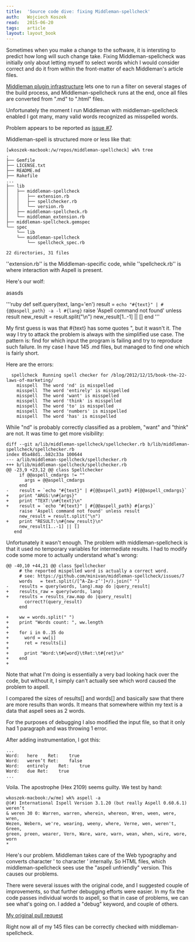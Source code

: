```yaml
---
title:	'Source code dive: fixing Middleman-spellcheck'
auth:	Wojciech Koszek
read:	2015-06-20
tags:	article
layout: layout_book
---
```


Sometimes when you make a change to the software, it is intersting to
predict how long will such change take. Fixing Middleman-spellcheck was
initially only about letting myself to select words which I would consider
correct and do it from within the front-matter of each Middleman's article
files.

[Middleman plugin infrastructure](https://middlemanapp.com/advanced/custom_extensions/) lets
one to run a filter on several stages of the build process, and
Middleman-spellcheck runs at the end, once all files are converted from
".md" to ".html" files.

Unfortunately the moment I run Middleman with middleman-spellcheck enabled I
got many, many valid words recognized as misspelled words.

Problem appears to be reported as
[issue #7](https://github.com/minivan/middleman-spellcheck/issues/7).

Middleman-spell is structured more or less like that:

	[wkoszek-macbook:/w/repos/middleman-spellcheck] wk% tree
	.
	├── Gemfile
	├── LICENSE.txt
	├── README.md
	├── Rakefile
	...
	├── lib
	│   ├── middleman-spellcheck
	│   │   ├── extension.rb
	│   │   ├── spellchecker.rb
	│   │   └── version.rb
	│   ├── middleman-spellcheck.rb
	│   └── middleman_extension.rb
	├── middleman-spellcheck.gemspec
	└── spec
	    └── lib
		└── middleman-spellcheck
		    └── spellcheck_spec.rb

	22 directories, 31 files

''extension.rb'' is the Middleman-specific code, while ''spellcheck.rb'' is
where interaction with Aspell is present.

Here's our wolf:

asasds


'''ruby
	  def self.query(text, lang='en')
	    result = `echo "#{text}" | #{@@aspell_path} -a -l #{lang}`
	    raise 'Aspell command not found' unless result
	    new_result = result.split("\n")
	    new_result[1..-1] || []
	  end
'''

My first guess is was that #{text} has some quotes ", but it wasn't it.
The way I try to attack the problem is always with the simplified use case.
The pattern is: find for which input the program is failing and try to
reproduce such failure. In my case I have 145 .md files, but managed to find
one which is fairly short.

Here are the errors:

	  spellcheck  Running spell checker for /blog/2012/12/15/book-the-22-laws-of-marketing/
	    misspell  The word 'nd' is misspelled
	    misspell  The word 'entirely' is misspelled
	    misspell  The word 'want' is misspelled
	    misspell  The word 'think' is misspelled
	    misspell  The word 'to' is misspelled
	    misspell  The word 'numbers' is misspelled
	    misspell  The word 'has' is misspelled

While "nd" is probably correctly classified as a problem, "want" and "think"
are not. It was time to get more visibility:

	diff --git a/lib/middleman-spellcheck/spellchecker.rb b/lib/middleman-spellcheck/spellchecker.rb
	index 05a48d1..b82c33a 100644
	--- a/lib/middleman-spellcheck/spellchecker.rb
	+++ b/lib/middleman-spellcheck/spellchecker.rb
	@@ -23,9 +23,12 @@ class Spellchecker
	     if @@aspell_cmdargs != ""
	       args = @@aspell_cmdargs
	     end
	-    result = `echo "#{text}" | #{@@aspell_path} #{@@aspell_cmdargs}`
	+    print "ARGS:\n#{args}"
	+    print "TEXT:\n#{text}\n"
	+    result = `echo "#{text}" | #{@@aspell_path} #{args}`
	     raise 'Aspell command not found' unless result
	     new_result = result.split("\n")
	+    print "RESULT:\n#{new_result}\n"
	     new_result[1..-1] || []
	   end

Unfortunately it wasn't enough. The problem with middleman-spellcheck is
that it used no temporary variables for intermediate results. I had to
modify code some more to actually understand what's wrong:

	@@ -40,10 +44,21 @@ class Spellchecker
	     # the reported mispelled word is actually a correct word.
	     # see: https://github.com/minivan/middleman-spellcheck/issues/7
	     words   = text.split(/[^A-Za-z’']+/).join(" ")
	-    results = query(words, lang).map do |query_result|
	+    results_raw = query(words, lang)
	+    results = results_raw.map do |query_result|
	       correct?(query_result)
	     end

	+    ww = words.split(" ")
	+    print "Words count: ", ww.length
	+
	+    for i in 0..35 do
	+      word = ww[i]
	+      ret = results[i]
	+
	+      print "Word:\t#{word}\tRet:\t#{ret}\n"
	+    end
	+

Note that what I'm doing is essentially a very bad looking hack over the
code, but without it, I simply can't actually see which word caused the
problem to aspell.

I compared the sizes of results[] and words[] and basically saw that there
are more results than words. It means that somewhere within my text is a
data that aspell sees as 2 words.

For the purposes of debugging I also modified the input file, so that it
only had 1 paragraph and was throwing 1 error.

After adding instrumentation, I got this:

	...
	Word:	here	Ret:	true
	Word:	weren’t	Ret:	false
	Word:	entirely	Ret:	true
	Word:	due	Ret:	true
	...

Voila. The apostrophe (Hex 2109) seems guilty. We test by hand:


	wkoszek-macbook:/w/me] wk% aspell -a
	@(#) International Ispell Version 3.1.20 (but really Aspell 0.60.6.1)
	weren’t
	& weren 30 0: Warren, warren, wherein, whereon, Wren, ween, were, wren,
	Wezen, Webern, we're, wearing, weeny, where, Verne, wen, weren't, Green,
	green, preen, wearer, Vern, Ware, ware, warn, wean, when, wire, wore, worn
	*

Here's our problem. Middleman takes care of the Web typography and converts
character ' to character ’ internally. So HTML files, which
middleman-spellcheck sees use the "aspell unfriendly" version. This causes
our problems.

There were several issues with the original code, and I suggested couple
of improvements, so that further debugging efforts were easier. In my fix
the code passes individual words to aspell, so that in case of problems, we
can see what's going on. I added a "debug" keyword, and couple of others.

[My original pull request](https://github.com/minivan/middleman-spellcheck/pull/12)

Right now all of my 145 files can be correctly checked with
middleman-spellcheck.
